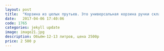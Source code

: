 ```yaml
---
layout: post
title:  "Корзина из целых прутьев. Это универсальная корзина ручки складываются полностю вниз"
date:   2017-04-06 17:40:06
code: 1765
categories: jekyll update
image: image21.jpg
description: Объём-12-13 литров, цена 2500р
price: 2 500 р
---
```


